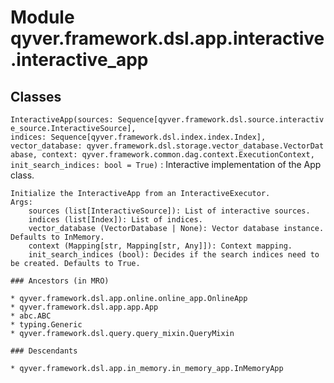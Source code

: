 Module qyver.framework.dsl.app.interactive.interactive_app
================================================================

Classes
-------

`InteractiveApp(sources: Sequence[qyver.framework.dsl.source.interactive_source.InteractiveSource], indices: Sequence[qyver.framework.dsl.index.index.Index], vector_database: qyver.framework.dsl.storage.vector_database.VectorDatabase, context: qyver.framework.common.dag.context.ExecutionContext, init_search_indices: bool = True)`
:   Interactive implementation of the App class.
    
    Initialize the InteractiveApp from an InteractiveExecutor.
    Args:
        sources (list[InteractiveSource]): List of interactive sources.
        indices (list[Index]): List of indices.
        vector_database (VectorDatabase | None): Vector database instance. Defaults to InMemory.
        context (Mapping[str, Mapping[str, Any]]): Context mapping.
        init_search_indices (bool): Decides if the search indices need to be created. Defaults to True.

    ### Ancestors (in MRO)

    * qyver.framework.dsl.app.online.online_app.OnlineApp
    * qyver.framework.dsl.app.app.App
    * abc.ABC
    * typing.Generic
    * qyver.framework.dsl.query.query_mixin.QueryMixin

    ### Descendants

    * qyver.framework.dsl.app.in_memory.in_memory_app.InMemoryApp
